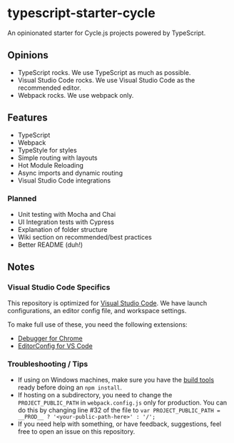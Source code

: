 # typescript-starter-cycle
An opinionated starter for Cycle.js projects powered by TypeScript.

## Opinions
* TypeScript rocks. We use TypeScript as much as possible.
* Visual Studio Code rocks. We use Visual Studio Code as the recommended editor.
* Webpack rocks. We use webpack only.

## Features
* TypeScript
* Webpack
* TypeStyle for styles
* Simple routing with layouts
* Hot Module Reloading
* Async imports and dynamic routing
* Visual Studio Code integrations

### Planned
* Unit testing with Mocha and Chai
* UI Integration tests with Cypress
* Explanation of folder structure
* Wiki section on recommended/best practices
* Better README (duh!)

## Notes

### Visual Studio Code Specifics
This repository is optimized for [Visual Studio Code](https://code.visualstudio.com/).
We have launch configurations, an editor config file, and workspace settings.

To make full use of these, you need the following extensions:
* [Debugger for Chrome](https://marketplace.visualstudio.com/items?itemName=msjsdiag.debugger-for-chrome)
* [EditorConfig for VS Code](https://marketplace.visualstudio.com/items?itemName=EditorConfig.EditorConfig)

### Troubleshooting / Tips
* If using on Windows machines, make sure you have the [build tools](https://github.com/felixrieseberg/windows-build-tools) ready before doing an `npm install`.
* If hosting on a subdirectory, you need to change the `PROJECT_PUBLIC_PATH` in `webpack.config.js` only for production. You can do this by changing line #32 of the file to `var PROJECT_PUBLIC_PATH = __PROD__ ? '<your-public-path-here>' : '/';`
* If you need help with something, or have feedback, suggestions, feel free to open an issue on this repository.
